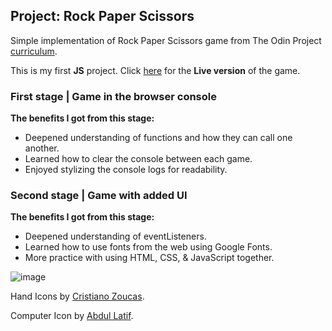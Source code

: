 ## Project: Rock Paper Scissors
Simple implementation of Rock Paper Scissors game from The Odin Project [curriculum](https://www.theodinproject.com/paths/foundations/courses/foundations/lessons/rock-paper-scissors).

This is my first **JS** project. Click [here](https://kbousquet.github.io/rock-paper-scissors) for the **Live version** of the game.
### First stage | Game in the browser console
**The benefits I got from this stage:**
* Deepened understanding of functions and how they can call one another.
* Learned how to clear the console between each game.
* Enjoyed stylizing the console logs for readability.

### Second stage | Game with added UI
**The benefits I got from this stage:**
* Deepened understanding of eventListeners.
* Learned how to use fonts from the web using Google Fonts.
* More practice with using HTML, CSS, & JavaScript together.

![image](https://github.com/kbousquet/rock-paper-scissors/assets/72675497/ef26365f-0b60-4d95-bbbf-f50b6526393c)

Hand Icons by [Cristiano Zoucas](https://thenounproject.com/cristiano.zoucas/).

Computer Icon by [Abdul Latif](https://thenounproject.com/akagami.telu23/).
